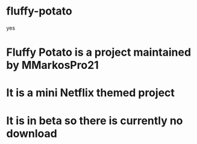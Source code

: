# fluffy-potato

yes


# Fluffy Potato is a project maintained by MMarkosPro21
# It is a mini Netflix themed project
# It is in beta so there is currently no download
